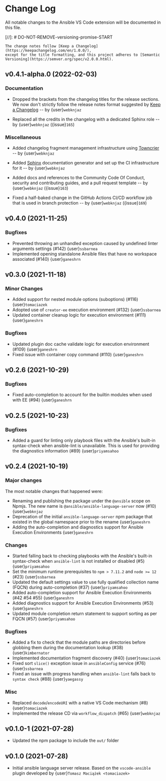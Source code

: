 <!-- markdownlint-disable no-duplicate-heading no-multiple-blanks -->
# Change Log

All notable changes to the Ansible VS Code extension will be documented in this file.

[//]: # DO-NOT-REMOVE-versioning-promise-START

```{note}
The change notes follow [Keep a Changelog](https://keepachangelog.com/en/1.0.0/),
except for the title formatting, and this project adheres to [Semantic
Versioning](https://semver.org/spec/v2.0.0.html).
```

<!--
Do *NOT* manually add changelog entries here!
This changelog is managed by Towncrier and is built at release time.
See https://als.rtfd.io/en/latest/contributing/guidelines#adding-change-notes-with-your-prs
for details. Or read
https://github.com/ansible/ansible-language-server/tree/main/docs/changelog-fragments.d#adding-change-notes-with-your-prs
-->

<!-- towncrier release notes start -->


## v0.4.1-alpha.0 (2022-02-03)

### Documentation

* Dropped the brackets from the changelog titles for the release sections.
  We now don't strictly follow the release notes format suggested by
  [Keep a Changelog][keepachangelog] -- by {user}`webknjaz`

  [keepachangelog]: https://keepachangelog.com/en/1.1.0/
  ({issue}`164`)
* Replaced all the credits in the changelog with a dedicated Sphinx role
  -- by {user}`webknjaz`
  ({issue}`165`)

### Miscellaneous

* Added changelog fragment management infrastructure using [Towncrier][towncrier]
  -- by {user}`webknjaz`

  [towncrier]: https://github.com/twisted/towncrier
  ({issue}`158`,
  {issue}`198`,
  {issue}`201`,
  {issue}`202`,
  {issue}`204`,
  {issue}`208`,
  {issue}`210`)
* Added [Sphinx][sphinx] documentation generator and set up the CI
  infrastructure for it -- by {user}`webknjaz`

  [sphinx]: https://github.com/twisted/towncrier
  ({issue}`161`)
* Added docs and references to the Community Code Of Conduct, security and
  contributing guides, and a pull request template -- by {user}`webknjaz`
  ({issue}`163`)
* Fixed a half-baked change in the GitHub Actions CI/CD workflow job
  that is used in branch protection -- by {user}`webknjaz`
  ({issue}`169`)


## v0.4.0 (2021-11-25)

### Bugfixes

* Prevented throwing an unhandled exception caused by undefined linter
  arguments settings (#142) {user}`ssbarnea`
* Implemented opening standalone Ansible files that have no workspace
  associated (#140) {user}`ganeshrn`

## v0.3.0 (2021-11-18)

### Minor Changes

* Added support for nested module options (suboptions) (#116)
  {user}`tomaciazek`
* Adopted use of `creator-ee` execution environment (#132)
  {user}`ssbarnea`
* Updated container cleanup logic for execution environment (#111)
  {user}`ganeshrn`

### Bugfixes

* Updated plugin doc cache validate logic for execution environment (#109)
  {user}`ganeshrn`
* Fixed issue with container copy command (#110) {user}`ganeshrn`

## v0.2.6 (2021-10-29)

### Bugfixes

* Fixed auto-completion to account for the builtin modules when used
  with EE (#94) {user}`ganeshrn`

## v0.2.5 (2021-10-23)

### Bugfixes

* Added a guard for linting only playbook files with the Ansible's
  built-in syntax-check when ansible-lint is unavailable. This is used for
  providing the diagnostics information (#89) {user}`priyamsahoo`

## v0.2.4 (2021-10-19)

### Major changes

The most notable changes that happened were:

* Renaming and publishing the package under the `@ansible` scope on
  Npmjs. The new name is `@ansible/ansible-language-server` now
  (#10) {user}`webknjaz`
* Deprecation of the initial `ansible-language-server` npm package that
  existed in the global namespace prior to the rename {user}`ganeshrn`
* Adding the auto-completion and diagnostics support for Ansible
  Execution Environments {user}`ganeshrn`

### Changes

* Started falling back to checking playbooks with the Ansible's built-in
  syntax-check when `ansible-lint` is not installed or disabled (#5)
  {user}`priyamsahoo`
* Set the minimum runtime prerequisites to `npm > 7.11.2` and
  `node >= 12` (#23) {user}`ssbarnea`
* Updated the default settings value to use fully qualified collection
  name (FQCN) during auto-completion (#37) {user}`priyamsahoo`
* Added auto-completion support for Ansible Execution Environments
  (#42 #54 #55) {user}`ganeshrn`
* Added diagnostics support for Ansible Execution Environments (#53)
  {user}`ganeshrn`
* Updated module completion return statement to support sorting as per
  FQCN (#57) {user}`priyamsahoo`

### Bugfixes

* Added a fix to check that the module paths are directories before
  globbing them during the documentation lookup (#38)
  {user}`kimbernator`
* Implemented documentation fragment discovery (#40) {user}`tomaciazek`
* Fixed sort `slice()` exception issue in `ansibleConfig` service (#76)
  {user}`ssbarnea`
* Fixed an issue with progress handling when `ansible-lint` falls back
  to `syntax check` (#88) {user}`yaegassy`

### Misc

* Replaced `decode`/`encodeURI` with a native VS Code mechanism (#8)
  {user}`tomaciazek`
* Implemented the release CD via `workflow_dispatch` (#65)
  {user}`webknjaz`

## v0.1.0-1 (2021-07-28)

* Updated the npm package to include the `out/` folder

## v0.1.0 (2021-07-28)

* Initial ansible language server release. Based on the `vscode-ansible` plugin
  developed by {user}`Tomasz Maciążek <tomaciazek>`
